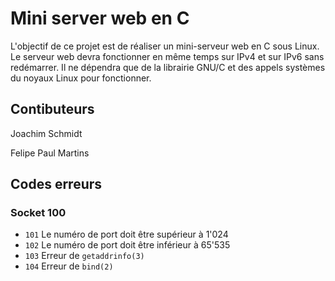 Mini server web en C
===========================
L'objectif de ce projet est de réaliser un mini-serveur web en C sous Linux. Le serveur web devra fonctionner en même temps sur IPv4 et sur IPv6 sans redémarrer. Il ne dépendra que de la librairie GNU/C et des appels systèmes du noyaux Linux pour fonctionner.

## Contibuteurs

Joachim Schmidt

Felipe Paul Martins

## Codes erreurs

### Socket 100

- `101` Le numéro de port doit être supérieur à 1'024
- `102` Le numéro de port doit être inférieur à 65'535
- `103` Erreur de `getaddrinfo(3)`
- `104` Erreur de `bind(2)`